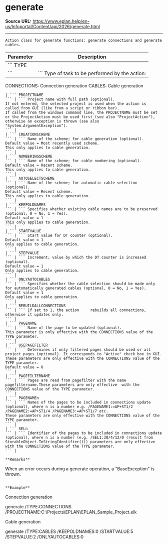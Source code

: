 # generate

**Source URL:** https://www.eplan.help/en-us/Infoportal/Content/api/2026/generate.html

---

```
Action class for generate functions: generate connections and generate cables.
```

  

| Parameter | Description |
| --- | --- |
| ``` TYPE ``` | ``` Type of task to be performed by the action: CONNECTIONS: Connection generation CABLES: Cable generation  ``` |
| ``` PROJECTNAME ``` | ``` Project name with full path (optional). If not entered, the selected project is used when the action is  called from GUI (like from a script or ribbon bar).  If called from the windows command line, the PROJECTNAME must be set or the ProjectAction must be used first (see also "ProjectAction"), otherwise an exception is thrown (see also "System.ArgumentException"). ``` |
| ``` CREATIONSCHEME ``` | ``` Name of the scheme; for cable generation (optional). Default value = Most recently used scheme. This only applies to cable generation. ``` |
| ``` NUMBERINGSCHEME ``` | ``` Name of the scheme; for cable numbering (optional). Default value = Recent scheme. This only applies to cable generation. ``` |
| ``` AUTOSELECTSCHEME ``` | ``` Name of the scheme; for automatic cable selection (optional). Default value = Recent scheme. This only applies to cable generation. ``` |
| ``` KEEPOLDNAMES ``` | ``` Specifies whether existing cable names are to be preserved (optional, 0 = No, 1 = Yes). Default value = 1 This only applies to cable generation. ``` |
| ``` STARTVALUE ``` | ``` Start value for DT counter (optional). Default value = 1 Only applies to cable generation. ``` |
| ``` STEPVALUE ``` | ``` Increment; value by which the DT counter is increased (optional). Default value = 1 Only applies to cable generation. ``` |
| ``` ONLYAUTOCABLES ``` | ``` Specifies whether the cable selection should be made only for automatically generated cables (optional, 0 = No, 1 = Yes). Default value = 1 Only applies to cable generation. ``` |
| ``` REBUILDALLCONNECTIONS ``` | ``` If set to 1, the action     rebuilds all connections, otherwise it updates only. ``` |
| ``` PAGENAME ``` | ``` Name of the page to be updated (optional). This parameter is only effective with the CONNECTIONS value of the TYPE parameter. ``` |
| ``` USEPAGEFILTER ``` | ``` Determines if only filtered pages should be used or all project pages (optional). It corresponds to "Active" check box in GUI.  These parameters are only effective with the CONNECTIONS value of the TYPE parameter. Default value = 0  ``` |
| ``` PAGEFILTERNAME ``` | ``` Pages are read from pagefilter with the name pagefiltername.These parameters are only effective  with the CONNECTIONS value of the TYPE parameter. ``` |
| ``` PAGENAMEn ``` | ``` Names of the pages to be included in connections update (optional), where n is a number e.g. /PAGENAME1:=AP+ST1/2 /PAGENAME2:=AP+ST1/4 /PAGENAME3:=AP+ST1/7 etc.  These parameters are only effective with the CONNECTIONS value of the TYPE parameter. ``` |
| ``` SELn ``` | ``` Identifier of the pages to be included in connections update  (optional), where n is a number (e.g. /SEL1:38/4/12/0 (result from StorableObject.ToStringIdentifier())) parameters are only effective with the CONNECTIONS value of the TYPE parameter. ``` |

**Remarks**

```
When an error occurs during a generate operation, a "BaseException" is thrown.
```

**Example**

```
Connection generation

generate /TYPE:CONNECTIONS /PROJECTNAME:C:\Projects\EPLAN\EPLAN_Sample_Project.elk

Cable generation

generate /TYPE:CABLES /KEEPOLDNAMES:0 /STARTVALUE:5 /STEPVALUE:2 /ONLYAUTOCABLES:0
```